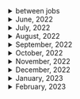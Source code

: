 <details>
<summary>between jobs</summary>

1. 생활코딩 자바스크립트 기본(이고잉)
1. 생활코딩 자바스크립트 웹(이고잉)
1. 자바스크립트 기본 (이고잉)
1. 기본을 확실히!! HTML의 모든 것(이고잉)
1. CSS 기본부터 활용까지(이고잉)

1. FCC : Basic HTML and HTML5 (28/28)
1. FCC: Responsive Web Design Principles (4/4)
1. FCC : Js - OOP
1. FCC: Js - ES6 (29/29)
1. FCC: Js- debugging (12/12)
1. Free code camp : Javascript basic data structure/algorithm scripting (36/36)
1. Free code camp : Functional programming (24/24) 2-3) FCC : Redux (17/17)
1. FCC : React (47/47)
1. FCC : React with Redux (10/10)
1. FCC : data visualization - JSON APIs and Ajax (10/10)
1. FCC : MongoDB and Mongoose (12/12)
1. FCC : Basic Node js and Express(12/12)
1. 처음 만난 리액트 완강
1. 인프런 노드&리액트 백엔드 개발 (노드 편) (12/12)
1. NetNinja MongoDB tutorials (16/16)
1. NetNinja Asynchronous Javasript(11/11)
1. NetNinja Typescript
1. NetNinja NodeJs crash course
1. netNinja 리액트 완강
1. netninja node js 완강
1. NetNinja 웹소켓 튜토리얼
1. netninja React query
1. NetNinja Node.js Auth (18/18) 완강
1. net ninja 타입스트립트 & 웹팩
1. NetNinja Node.js Auth 2시간 (18/18) 완강
1. net ninaj 타입스트립트 & 웹팩
1. NetNinja node Oauth
1. netninja React context & hooks
1. React with typescript
1. NetNinja Next js beginner tutorial
1. 구름 에듀 - 한 눈에 보는 타입스크립트
1. React testing library
1. Learn React, Redux and TypeScript in 2021 - Shopping Cart
1. code evolution React/Redux
1. code evolution React storybook

</details>

<details>
<summary>June, 2022</summary>

1. [Configuring Environment Variables in Node.js](https://youtu.be/14zY-u9EBCU)
1. [Deploy NodeJS and Express API On Heroku](https://youtu.be/72DYDMP09MM)
1. [How to create a child process in nodejs (exec, execFile and spawn)](https://youtu.be/bbmFvCbVDqo)

</details>

<details>
<summary>July, 2022</summary>

1. [How to build a CLI with Node.js](https://youtu.be/s2h28p4s-Xs)
1. [What Are _.d.ts files? How to Use _.d.ts Files in TypeScript?](https://youtu.be/s_CZeWuEZ_s)
1. [Master Node JS : Node fundamental process object - Web Development](https://youtu.be/FrapFIUGki0)
1. [Stop Putting Your Script Tags At The End Of The Body](https://youtube.com/shorts/cXwnJKflxas?feature=share)
1. [Introduction to Nest JS - A Node JS framework - from the basics | Nest js tutorials](https://youtu.be/kPz8ofull6w)
1. [01 Install Nest JS and how Nest Js route works | Nest JS Node JS tutorials](https://youtu.be/ndSMFwXhBA0)
1. [02 Creating a Module and Controller in Nest JS | Node JS, Javascript, Typescript](https://youtu.be/H6q8O9kRnzs)
1. [03 Depedency Injection in Nest JS | Inject Service in Controller | Node JS, Javascript, Typescript](https://youtu.be/W5W9kHa61t0)
1. [04 Validation in Nest JS and DTO objects | Nest JS Node JS tutorials](https://youtu.be/XpV4SSsqTdk)
1. [Introduction to Decorators. Create a First Class Decorator in the TypeScript.](https://youtu.be/XsioLNS9XTY)
1. [How To Create A Search Bar In JavaScript](https://youtu.be/TlP5WIxVirU)
1. [JavaScript Search Bar](https://youtu.be/wxz5vJ1BWrc)
1. [05 Setting up TypeOrm with Nest JS and create Entity](https://youtu.be/F4ohRXIL6e4)

</details>

<details>
<summary>August, 2022</summary>

1. [GoLang Simple HTTP Web Server | Beginners Tutorial](https://youtu.be/YMFkgN9r_jg)
1. [네이버, 라인 개발자들에게 조언받은 백엔드 개발자 로드맵](https://youtu.be/tcyb_BwAPpY)
1. [TypeScript Record Type](https://youtu.be/pOjtxDKSgTw)
1. [[Create A Docker Container For Go (golang) Code In UNDER Ten Minutes [Getting Started)]](https://youtu.be/USbPCBi_d4U)
1. [Install Yarn [ UPDATED 2022 ]](https://youtu.be/mWC5M1F2hiE)
1. [How to deploy a react application to Vercel](https://youtu.be/lAJ6LyvW_cw)
1. [Stop returning null collections in your code](https://www.youtube.com/shorts/G82njnbeqVA)
1. [[Golang] Testing with Ginkgo](https://youtu.be/Z2x7YrDWrA0)
1. [You'll want to learn this console.log tip in javascript #shorts](https://www.youtube.com/shorts/dag_-TsL5lc)
1. [How to know if a javascript array contains any even numbers using some #shorts](https://www.youtube.com/shorts/l35MY8Im0Q0)
1. [Database Design - Introduction](https://youtu.be/e7Pr1VgPK4w)
1. [Database Design 1 - What is a Database?](https://youtu.be/hG_3UHepr_M)
1. [Learning Golang: Introduction to Benchmarks](https://youtu.be/u6dpEuJ7tB8)
1. [Shortcodes | Hugo - Static Site Generator | Tutorial 9](https://youtu.be/2xkNJL4gJ9E)
1. [Shortcode: Add Raw HTML to Your Posts](https://makewithhugo.com/shortcode-add-raw-html/)
1. [How to validate an object using a Proxy class #shorts](https://youtube.com/shorts/_nOzU7Z8uMU?feature=share)

</details>

<details>
<summary>September, 2022</summary>

1. [Delete node_modules like a Pro #Shorts](https://youtube.com/shorts/qOSH2pYg6m8?feature=share)
1. [Awesome Full Page Scroll Effect Tutorial!](https://youtu.be/htw4iKMYzEc)
1. [Customize Create React App (CRA) without ejecting using react-app-rewired](https://egghead.io/lessons/react-customize-create-react-app-cra-without-ejecting-using-react-app-rewired)
1. [How to Write Good API Documentation](https://www.freecodecamp.org/news/how-to-write-api-documentation-like-a-pro/)
1. [Learning Golang: Dependencies, Modules and How to manage Packages](https://youtu.be/20sLKEpHvvk)
1. [Building a Go REST API using Gorm and Fiber!](https://youtu.be/Iq2qT0fRhAA)
1. [How to extract patterns from strings using regex groups #shorts](https://youtube.com/shorts/2Wazs0m9kGs?feature=share)
1. [Introduction to Hugo | Hugo - Static Site Generator | Tutorial 1](https://youtu.be/qtIqKaDlqXo)
1. [Creating a New Site / Directory Structure | Hugo - Static Site Generator | Tutorial 4](https://youtu.be/sB0HLHjgQ7E)
1. [Creating & Organizing Content | Hugo - Static Site Generator | Tutorial 6](https://www.youtube.com/watch?v=0GZxidrlaRM&list=PLLAZ4kZ9dFpOnyRlyS-liKL5ReHDcj4G3&index=6)
1. [Front Matter | Hugo - Static Site Generator | Tutorial 7](https://youtu.be/Yh2xKRJGff4)
1. [Archetypes | Hugo - Static Site Generator | Tutorial 8](https://youtu.be/bcme8AzVh6o)
1. [Taxonomies | Hugo - Static Site Generator | Tutorial 10](https://youtu.be/pCPCQgqC8RA)
1. [Basic Concept of Database Normalization - Simple Explanation for Beginners](https://youtu.be/xoTyrdT9SZI)
1. [First Normal Form (1NF) | Database Normalization | DBMS](https://youtu.be/mUtAPbb1ECM)
1. [(ENG SUB) 인덱스를 타면 왜 빨라지는지 아니?](https://youtu.be/uO8tL0okg7Q)
1. [Second Normal Form (2NF) | Database Normalization | DBMS](https://youtu.be/R7UblSu4744)
1. [Third Normal Form (3NF) | Database Normalization | DBMS](https://youtu.be/aAx_JoEDXQA)
1. [Boyce-Codd Normal Form (BCNF) | Database Normalization | DBMS](https://youtu.be/NNjUhvvwOrk)
1. [4th Normal Form (4NF) | Multi-Valued Dependency | Database Normalization](https://youtu.be/OTCuykFHBeA)
1. [5th Normal Form (5NF) | Join Dependency | Database Normalization](https://youtu.be/mbj3HSK28Kk)
1. [Concept of Keys in DBMS - Super, Primary, Candidate, Foreign Key, etc](https://youtu.be/p3yJZH8_bsc)
1. [How to Design DB Tables for any Application? (The Basics)](https://youtu.be/XUdNVaSikqY)
1. [RDBMS vs NoSQL Databases Explained!](https://youtu.be/2tXooE4hrk0)
1. [What is Database Transaction? | Transactions in Database | DB Transactions with Examples #dbms](https://youtu.be/PflVscjNJ44)
1. [This is why closures are important in javascript #shorts](https://youtube.com/shorts/LC5O4rbjd-4?feature=share)
1. [Fireship - Tauri in 100 Seconds](https://youtu.be/-X8evddpu7M)
1. [JavaScript Tips: Remove Duplicates in Arrays #shorts](https://youtube.com/shorts/9Bgd0vQ8jDU?feature=share)
1. [JavaScript: for loop vs reduce, speed comparision, summing numbers in an array.](https://youtube.com/shorts/U18qYpNSFwQ?feature=share)
1. [Turborepo in 2 Minutes](https://youtu.be/vE3LOHU0OV8)
1. [Golang automatic code formatting : Code like a Pro](https://ksingh7.medium.com/golang-automatic-code-formatting-code-like-a-pro-98d9ca43eeaf)
1. [Go Environment Variables Explained in 5 Minutes](https://youtu.be/Ut-NLq6d694)
1. [GoLang Unit Testing and Mock Testing Tutorial](https://youtu.be/XQzTUa9LPU8)
1. [Episode 01 - Getting Started with Unit Testing in Go](https://youtu.be/YDJIUZ4jqdA)
1. [Go Testing Bible](https://youtube.com/playlist?list=PLzUGFf4GhXBLNXtcWvcKk43KHV9hFN3jY)

</details>

<details>
<summary>October, 2022</summary>

1. [How many apps can you build in one Turborepo?](https://youtu.be/o2RJnz96YXo)
1. [Write cleaner JSON with this JSON Stringify tip #shorts](https://www.youtube.com/shorts/tcHrC5mOJl0)
1. [React Sending GraphQL Queries To API with Apollo Client](https://youtu.be/gTT22xEnrr8)
1. [Entity Relationship Diagram (ERD) Tutorial - Part 1](https://youtu.be/QpdhBUYk7Kk)
1. [Entity Relationship Diagram (ERD) Tutorial - Part 2](https://youtu.be/-CuY5ADwn24)
1. [Database Tutorial for Beginners](https://youtu.be/wR0jg0eQsZA)
1. [Golang With PostgresQL - REST API (GO-Fiber) - Part - 1](https://youtu.be/R5KiqmsMysM)
1. [GraphQL Playground](https://youtu.be/CHNAnGSmQeA)
1. [Go (Golang) httptest Tutorial](https://youtu.be/LqU-0RVyq8I)
1. [Golang httptest Example](https://golang.cafe/blog/golang-httptest-example.html)
1. [Golang GraphQL Tutorial - Intro](https://youtu.be/A6lDNao00WQ)
1. [Run Docker In Your Unit Tests (Java, NodeJS, Go, Rust and more) | Testcontainers Tutorial](https://youtu.be/iKSaHETzhKY)
1. [Golang: find string in file and show line number](https://stackoverflow.com/questions/37255304/golang-find-string-in-file-and-show-line-number)

</details>

<details>
<summary>November, 2022</summary>

1. [How to cross-compile Go programs for Windows, macOS, and Linux](https://freshman.tech/snippets/go/cross-compile-go-programs/)
1. [How to use Go channels](https://blog.logrocket.com/how-use-go-channels/)
1. [Stop Using Create React App](https://youtube.com/shorts/Xrgddey8jcA?feature=share)
1. [This CSS Feature Makes Specificity Errors Disappear](https://youtube.com/shorts/3G8MC7DsP4o?feature=share)
1. [Vite in 100 Seconds](https://youtu.be/KCrXgy8qtjM)
1. [Logging in Go: Choosing a System and Using it](https://www.honeybadger.io/blog/golang-logging/)
1. [packagemain #16: Building Desktop App in Go using Wails](https://youtu.be/Dg9rUXxNV-c)
1. [HTML is getting a MASSIVE upgrade 👩‍💻 #programming #technology #software #tech #webdev #code](https://youtube.com/shorts/ZQKgoTkq94g?feature=share)
1. [Go Wails](https://wails.io/)
1. [Golang Marshal and Unmarshal](https://linuxhint.com/marshal-unmarshal-golang/)
1. [CSS :has() with multiple children!](https://youtube.com/shorts/o9QzUVyy6Q8?feature=share)
1. [WTF is !! in JavaScript?](https://youtube.com/shorts/xx-FS-XxG9c?feature=share)
1. [WHY programmers use vertical monitors 🖥️👩‍💻 #programming #technology #software #tech #code](https://youtube.com/shorts/nRSWTJD6Gdk?feature=share)
1. [Handling and dispatching events with Node.js](https://blog.logrocket.com/handling-and-dispatching-events-with-node-js/)
1. [JavaScript EVENTS Tutorial in 60 Seconds! 👨‍💻 #shorts](https://youtube.com/shorts/4FrdWEmN9Po?feature=share)
1. [Value vs Reference in JavaScript in 1 Minute](https://youtube.com/shorts/r2wvmAyvgao?feature=share)
1. [CoPilot Q&A](https://youtube.com/shorts/gRNo_JOl-9g?feature=share)
1. [The Pros and Cons of Using Styled Components in React](https://www.makeuseof.com/styled-components-react-pros-cons/)
1. [JavaScript Package Managers: NPM Vs YARN Vs PNPM](https://www.atatus.com/blog/npm-vs-yarn-vs-pnpm/)
1. [Benefits of using styled-components in React](https://blog.logrocket.com/benefits-using-styled-components-react/)
1. [contextAPI + styled-components 로 재사용 컴포넌트 만들기](https://youtu.be/5RhCxzmp2yw)
1. [How to add custom error/success/warning icons in front of the toast? #423](https://github.com/fkhadra/react-toastify/issues/423)
1. [9. 여러개의 input 상태 관리하기](https://react.vlpt.us/basic/09-multiple-inputs.html)
1. [React-toastify: Render more than string](https://fkhadra.github.io/react-toastify/render-what-you-want)
1. [15.9 JSDoc을 사용하여 자바스크립트에 타입 힌트 제공하기](https://poiemaweb.com/jsdoc-type-hint)
1. [How to add custom error/success/warning icons in front of the toast? #423](https://github.com/fkhadra/react-toastify/issues/423)
1. [Vite 절대 경로 설정하는 법](https://l4279625.tistory.com/entry/vite-%EC%A0%88%EB%8C%80%EA%B2%BD%EB%A1%9C-%EC%84%A4%EC%A0%95%ED%95%98%EB%8A%94-%EB%B2%95)
1. [Vite: resolve.alias - how to resolve paths?](https://stackoverflow.com/questions/68217795/vite-resolve-alias-how-to-resolve-paths)
1. [W3 school react router](https://www.w3schools.com/react/react_router.asp)

</details>

<details>
<summary>December, 2022</summary>

1. [Nest.js + GraphQL 시작하기](https://medium.com/@feedbotstar/nest-js-graphql-%EC%8B%9C%EC%9E%91%ED%95%98%EA%B8%B0-f38adf767fa8)
1. [issue with passing hook to child typescript](https://stackoverflow.com/questions/54575523/issue-with-passing-hook-to-child-typescript)
1. [A Guide to React Context and useContext() Hook](https://dmitripavlutin.com/react-context-and-usecontext/)
1. [eslint is not getting disabled for specific file](https://stackoverflow.com/questions/69273439/eslint-is-not-getting-disabled-for-specific-file)
1. [GraphQLError: Query root type must be provided](https://stackoverflow.com/questions/64105940/graphqlerror-query-root-type-must-be-provided)
1. [How to create your first NestJS GraphQL Application?](https://progressivecoder.com/how-to-create-your-first-nestjs-graphql-application/)
1. [Support TypeScript "moduleResolution": "node16"](https://github.com/sveltejs/language-tools/issues/1522)
1. [[Node.js] fetch 사용하기](https://velog.io/@ahn0min/Node.js-fetch-%EC%82%AC%EC%9A%A9%ED%95%98%EA%B8%B0)
1. [NPM package: cross-env](https://www.npmjs.com/package/cross-env)
1. [Wails Application options](https://wails.io/docs/reference/options/)
1. [[SQLite] 테이블(Table) - UNIQUE 제약 조건](https://araikuma.tistory.com/692)
1. [styled icon explorer](https://styled-icons.dev/)
1. [How to Use React Helmet – With Example Use Case](https://www.freecodecamp.org/news/react-helmet-examples/)
1. [Could not find a declaration file for module 'module-name'. '/path/to/module-name.js' implicitly has an 'any' type](https://stackoverflow.com/questions/41292559/could-not-find-a-declaration-file-for-module-module-name-path-to-module-nam)
1. [Vite: Env Variables and Modes](https://vitejs.dev/guide/env-and-mode.html)
1. [Wails does not embed browser](https://wails.io/docs/introduction/#native-elements)
1. [yarn run dev - cross-env: Permission denied](https://stackoverflow.com/questions/49176336/yarn-run-dev-cross-env-permission-denied)
1. [How to fix npm err code EINTEGRITY issue](https://sebhastian.com/npm-err-code-eintegrity/)
1. [Understanding React’s useEffect cleanup function](https://blog.logrocket.com/understanding-react-useeffect-cleanup-function/)
1. [Get the id of the element on Click in React](https://bobbyhadz.com/blog/react-onclick-get-id-of-element)
1. [Styled components: adapting based on props](https://styled-components.com/docs/basics#adapting-based-on-props)
1. [Using styled-components with props and TypeScript](https://stackoverflow.com/questions/47077210/using-styled-components-with-props-and-typescript)
1. [NestJS로 배우는 백엔드 프로그래밍](https://wikidocs.net/147248)
1. [Fly.io: Run a Go App](https://fly.io/docs/languages-and-frameworks/golang/)
1. [Github: fly-apps/go-example](https://github.com/fly-apps/go-example)
1. [Fly.io: Continuous Deployment with Fly and GitHub Actions](https://fly.io/docs/app-guides/continuous-deployment-with-github-actions/)
1. [dotenv type definition: Typescript 에서 import.meta 사용법(Feat. Vite)](https://velog.io/@katanazero86/Typescript-%EC%97%90%EC%84%9C-import.meta-%EC%82%AC%EC%9A%A9%EB%B2%95)
1. [Bad UX Lesson 1: Infinite scroll and footer #Shorts](https://youtube.com/shorts/itmyJbhuUdg?feature=share)
1. [Golang Tutorial - Easy Create Desktop Application using Webview](https://youtu.be/m3aUHLjW8Hk)
1. [[프로그래밍 이론] In-app browser, External browser](https://spiralmoon.tistory.com/m/entry/%ED%94%84%EB%A1%9C%EA%B7%B8%EB%9E%98%EB%B0%8D-%EC%9D%B4%EB%A1%A0-In-app-browser-External-browser)
1. [Difference between mousedown and click in jquery](https://stackoverflow.com/questions/19109754/difference-between-mousedown-and-click-in-jquery)
1. [React closing a dropdown when click outside](https://stackoverflow.com/questions/63359138/react-closing-a-dropdown-when-click-outside)
1. [Detect click outside React component](https://stackoverflow.com/questions/32553158/detect-click-outside-react-component)
1. [Go에서 로그 사용하기](https://velog.io/@tae2089/Go%EC%97%90%EC%84%9C-%EB%A1%9C%EA%B7%B8-%EC%82%AC%EC%9A%A9%ED%95%98%EA%B8%B0)
1. [Find unused npm packages in package.json](https://stackoverflow.com/questions/22675725/find-unused-npm-packages-in-package-json)
1. [Yarn package docs: depcheck](https://yarnpkg.com/package/depcheck)
1. [[개발환경] package.json 다이어트 여정기 (depcheck, npm-check)](https://all-dev-kang.tistory.com/entry/%EA%B0%9C%EB%B0%9C%ED%99%98%EA%B2%BD-packagejson-%EB%8B%A4%EC%9D%B4%EC%96%B4%ED%8A%B8-%EC%97%AC%EC%A0%95%EA%B8%B0-depcheck-npm-check)
1. [React.lazy 및 Suspense를 사용한 코드 분할](https://web.dev/i18n/ko/code-splitting-suspense/)
1. [10. useRef로 특정 DOM 선택하기](https://react.vlpt.us/basic/10-useRef.html)
1. [Update React context from child component](https://stackoverflow.com/questions/69446869/update-react-context-from-child-component)
1. [Github: React tabs: issue: Responsive?](https://github.com/reactjs/react-tabs/issues/142)
1. [A guide to JWT authentication in Go](https://blog.logrocket.com/jwt-authentication-go/)
1. [Github: golang-jwt/jwt](https://github.com/golang-jwt/jwt)
1. [Bcrypt password hashing in Golang (compatible with Node.js)?](https://stackoverflow.com/questions/23259586/bcrypt-password-hashing-in-golang-compatible-with-node-js)
1. ["You may need an additional loader to handle the result of these loaders."](https://stackoverflow.com/questions/63423384/you-may-need-an-additional-loader-to-handle-the-result-of-these-loaders)
1. [How To Fix Unexpected Token Error for NPM Package in react project, react leaflet and other packages](https://youtu.be/tFqj-JKYr4M)
1. [Import cycle not allowed](https://stackoverflow.com/questions/28256923/import-cycle-not-allowed)
1. [How to Compare Hashed Passwords in Golang?](https://stackoverflow.com/questions/70464714/how-to-compare-hashed-passwords-in-golang)
1. [How to update React Context from inside a child component?](https://stackoverflow.com/questions/41030361/how-to-update-react-context-from-inside-a-child-component)
1. [Objects are not valid as a React child, If you meant to render a collection of children, use an array instead](https://stackoverflow.com/questions/73175638/objects-are-not-valid-as-a-react-child-if-you-meant-to-render-a-collection-of-c)

</details>

<details>
<summary>January, 2023</summary>

1. [How to add prettier badge](https://github.com/prettier/prettier#badge)
2. [Crypto icons](https://cryptoicons.co/)
3. [TIP) Styled-Component 자동완성 플러그인](https://velog.io/@sdc337dc/TIP-Styled-Component-%EC%9E%90%EB%8F%99%EC%99%84%EC%84%B1-%ED%94%8C%EB%9F%AC%EA%B7%B8%EC%9D%B8)
4. [OKKY: 데이터베이스 설계도 백엔드 관리자가 하나요?](https://okky.kr/articles/624422)

</details>

<details>
<summary>February, 2023</summary>

1. [[mysql] Error Code: 2006 - MySQL server has gone away 에러 해결](https://velog.io/@anrun/mysql-Error-Code-2006-MySQL-server-has-gone-away)
1. [Before and After pseudo classes used with styled-components](https://stackoverflow.com/questions/45871439/before-and-after-pseudo-classes-used-with-styled-components)
1. [OKKY - 웹사이트 구축시 관리자 페이지 어떻게 하나요?!](https://okky.kr/articles/426798)
1. [두부 플러스 고객지원 - 웹사이트 관리하기](https://master.dubuplus.com/%EC%9B%B9%EC%82%AC%EC%9D%B4%ED%8A%B8%EA%B4%80%EB%A6%AC%ED%95%98%EA%B8%B0/1500541)
1. [React router docs: useNavigate](https://reactrouter.com/en/main/hooks/use-navigate#usenavigate)
1. [Do you need a State Management Library?](https://dev.to/link2twenty/do-you-need-a-state-management-library-29o6)
1. [React: When To Use A State-Management Solution?](https://techblog.geekyants.com/react-when-to-use-a-state-management-solution)
1. [[컴퓨터 공학] 어떻게 데이터베이스를 공부할 것인가?](https://covenant.tistory.com/108)
1. [데이터베이스 강의를 추천하는 것 보다 더 중요한 것](https://roka88.dev/123)
1. [SMTP: Servers and Sending Emails](https://sendgrid.com/blog/what-is-an-smtp-server/)
1. [Medium: Sending Email With Go](https://medium.com/vacatronics/sending-email-with-go-23ae14050914)
1. [[NodeJS] nodemailer 모듈을 이용하여 메일 전송하는 법](https://devlog-wjdrbs96.tistory.com/m/234)
1. [Golang 에서의 ORM (GORM)](https://www.joinc.co.kr/w/man/12/gorm)
1. [Github: golang/crypto](https://github.com/golang/crypto/blob/master/bcrypt/bcrypt_test.go)
1. [Bcrypt encryption different every time with same input](https://stackoverflow.com/questions/52121168/bcrypt-encryption-different-every-time-with-same-input)
1. [React-toastify showing multiple toast](https://stackoverflow.com/questions/62578112/react-toastify-showing-multiple-toast)
1. [Material-UI OR Styled Components ?](https://www.reddit.com/r/reactjs/comments/fratry/materialui_or_styled_components/)
1. [AntD vs MaterialUI? what do you prefer and why?](https://www.reddit.com/r/reactjs/comments/wv6t6d/antd_vs_materialui_what_do_you_prefer_and_why/)
1. [ERESOLVE unable to resolve dependency tree 해결하기](https://www.korecmblog.com/ERESOLVE-unable-to-resolve-dependency-tree/)
1. [Node Version Manager – nvm Install Guide](https://www.freecodecamp.org/news/node-version-manager-nvm-install-guide/)
1. [MUI Base - Overview](https://mui.com/base/getting-started/overview/)
1. [How to Show/List Tables in MySQL Database](https://www.devart.com/dbforge/mysql/studio/show-tables-list-in-mysql.html)
1. [[MySQL2] MySQL과 MySQL2의 차이점](https://ukcasso.tistory.com/64)
1. [SQLite3: Showing tables using SQL statement](https://www.sqlitetutorial.net/sqlite-show-tables/)
1. [MDN docs: <video>: 비디오 삽입 요소](https://developer.mozilla.org/ko/docs/Web/HTML/Element/Video)
1. [Re-render a React Component on Window Resize](https://www.pluralsight.com/guides/re-render-react-component-on-window-resize)
1. [MySQL Workbench - Connect to a Localhost](https://stackoverflow.com/questions/20431491/mysql-workbench-connect-to-a-localhost)
1. [Can't connect to MySQL server on '127.0.0.1' (10061) (2003) [closed]](https://stackoverflow.com/questions/24525736/cant-connect-to-mysql-server-on-127-0-0-1-10061-2003)
1. [Error 1046 No database Selected, how to resolve?](https://stackoverflow.com/questions/4005409/error-1046-no-database-selected-how-to-resolve)
1. [W3Schools: MySQL CREATE TABLE Example](https://www.w3schools.com/mysql/mysql_create_table.asp)
1. [W3Schools: The MySQL INSERT INTO Statement](https://www.w3schools.com/mysql/mysql_insert.asp)
1. [MySQL ADD COLUMN examples](https://www.mysqltutorial.org/mysql-add-column/)
1. [W3Schools: The MySQL WHERE Clause](https://www.w3schools.com/mysql/mysql_where.asp)
1. [W3Schools: SQL SET Keyword](https://www.w3schools.com/sql/sql_ref_set.asp)
1. [W3Schools: SQL PRIMARY KEY Constraint](https://www.w3schools.com/sql/sql_primarykey.ASP)
1. [W3Schools: SQL AUTO INCREMENT Field](https://www.w3schools.com/sql/sql_autoincrement.asp)
1. [MySQL Insert query doesn't work with WHERE clause](https://stackoverflow.com/questions/485039/mysql-insert-query-doesnt-work-with-where-clause)
1. [MySQL error code: 1175 during UPDATE in MySQL Workbench](https://stackoverflow.com/questions/11448068/mysql-error-code-1175-during-update-in-mysql-workbench)
1. [Add Payhip to Your Website](https://help.payhip.com/article/68-add-payhip-to-your-website#storelink)
1. [Exit status 4294967295 when passing arguments after a URL #16889](https://github.com/electron/electron/issues/16889)
1. [NPM docs: depcheck](https://www.npmjs.com/package/depcheck)
1. [You probably have unused JS dependencies!](https://youtube.com/shorts/3MciA-vgOzo?feature=share)
1. [5 ways to host MySQL databases: MySQL with Docker](https://www.prisma.io/dataguide/mysql/5-ways-to-host-mysql#mysql-with-docker)
1. [How TO - JavaScript Progress Bar](https://www.w3schools.com/howto/howto_js_progressbar.asp)
1. [React onClick event vs JS addEventListener](https://linguinecode.com/post/react-onclick-event-vs-js-addeventlistener)
1. [MUI docs: Grid](https://mui.com/material-ui/react-grid/)
1. [How to fix the height of a <div> element?](https://stackoverflow.com/questions/4354722/how-to-fix-the-height-of-a-div-element)
1. [Github: NikValdez/rich-text-editor-tut](https://github.com/NikValdez/rich-text-editor-tut)
1. [Build a Rich Text Editor in React](https://youtu.be/kykC7i9VUE4)
1. [React 18: Suspense USE CASE EXAMPLE](https://youtu.be/M7epLYiORAE)
1. [언제 Promise.all을 사용해야 할까?](https://code-masterjung.tistory.com/91)
1. [MUI docs:Box: The sx prop](https://mui.com/material-ui/react-box/#the-sx-prop)
1. [CSS Property Border-Color Not Working](https://stackoverflow.com/questions/14156674/css-property-border-color-not-working)
1. [MUI docs: useMediaQuery](https://mui.com/material-ui/react-use-media-query/)
1. [How to Creating a custom 404 Page with React Routers?](https://naveenda.medium.com/creating-a-custom-404-notfound-page-with-react-routers-56af9ad67807)
1. [신입 개발자의 회사 입사, 퇴사 그리고 결정까지의 과정](https://www.leesunhong.com/34)
1. [Blind: 이직 후에 퍼포먼스 어떻게 끌어올려?](https://www.teamblind.com/kr/post/%EC%9D%B4%EC%A7%81-%ED%9B%84%EC%97%90-%ED%8D%BC%ED%8F%AC%EB%A8%BC%EC%8A%A4-%EC%96%B4%EB%96%BB%EA%B2%8C-%EB%81%8C%EC%96%B4%EC%98%AC%EB%A0%A4-43JPNUd8)
1. [NPM docs: react-helmet](https://www.npmjs.com/package/react-helmet)
1. [Adding script tag to React/JSX](https://stackoverflow.com/questions/34424845/adding-script-tag-to-react-jsx)
1. [Error: Invalid login: Application-specific password required](https://stackoverflow.com/questions/60701936/error-invalid-login-application-specific-password-required)
1. [Google: generate app password](https://security.google.com/settings/security/apppasswords)
1. [Disable Javascript in chrome browser](https://youtube.com/shorts/s7HdPfIbWok?feature=share)
1. [How to use `@ts-ignore` for a block?](https://stackoverflow.com/questions/51145180/how-to-use-ts-ignore-for-a-block)
1. [MUI docs: box](https://mui.com/material-ui/react-box/)
1. [Github docs: tui.editor getting started](https://github.com/nhn/tui.editor/blob/master/docs/en/getting-started.md#-getting-started)
1. [MUI docs: permanent drawer](https://mui.com/material-ui/react-drawer/#permanent-drawer)
1. [Redux Toolkit TypeScript Quick Start](https://redux-toolkit.js.org/tutorials/typescript)
1. [Netlify docs: Build functions](https://docs.netlify.com/functions/build/?fn-language=go)
1. [Create your first Netlify Serverless Function!](https://youtu.be/n_KASTN0gUE)
1. [Fireship: Redis in 100 Seconds](https://youtu.be/G1rOthIU-uo)
1. [Debugging useEffect Issues Made Simple](https://youtube.com/shorts/NkUf0ULcWAE?feature=share)
1. [W3 schools: MySQL quiz](https://www.w3schools.com/quiztest/quiztest.asp?qtest=MySQL)
1. [[Go] Gin vs Echo vs Fiber Framework](https://jiaaan90.tistory.com/199)
1. [Next.js in 100 Seconds // Plus Full Beginner's Tutorial](https://youtu.be/Sklc_fQBmcs)
1. []()
1. []()
1. []()
1. []()

</details>
